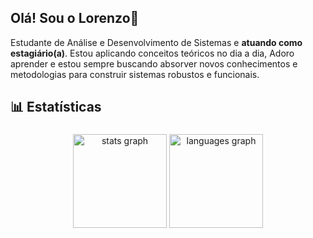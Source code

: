 ## Olá! Sou o Lorenzo👋
Estudante de Análise e Desenvolvimento de Sistemas e **atuando como estagiário(a)**. Estou aplicando conceitos teóricos no dia a dia, Adoro aprender e estou sempre buscando absorver novos conhecimentos e metodologias para construir sistemas robustos e funcionais.

<h2 align = "left"> 📊 Estatísticas </h2>

###

<div align = "center">
  <img src = "https://github-readme-stats.vercel.app/api?username=hashigt&hide_title=false&hide_rank=false&show_icons=true&include_all_commits=true&count_private=true&disable_animations=false&theme=github_dark&locale=en&hide_border=false&order=1" height = "150" alt = "stats graph" />
  <img src = "https://github-readme-stats.vercel.app/api/top-langs?username=hashigt&locale=en&hide_title=false&layout=compact&card_width=320&langs_count=5&theme=github_dark&hide_border=false&order=2" height = "150" alt = "languages graph" />
</div>

###

